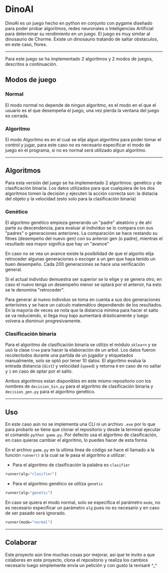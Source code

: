 # DinoAI
DinoAI es un juego hecho en python en conjunto con pygame diseñado para poder probar algoritmos, redes neuronales o Inteligencias Artificial para determinar su rendimiento en un juego.
El juego es muy similar al dinosaurio de Chorme. Existe un dinosaurio tratando de saltar obstaculos, en este caso, flores.

------------

Para este juego se ha implementado 2 algoritmos y 2 modos de juegos, descritos a continuación.

## Modos de juego
### Normal
El modo normal no depende de ningun algoritmo, es el modo en el que el usuario es el que desempeña el juego, una vez pierda la ventana del juego es cerrada.

### Algoritmo
El modo Algoritmo es en el cual se elije algun algoritmo para poder tomar el control y jugar, para este caso no es necesario especificar el modo de juego en el programa, si no es normal será utilizado algun algoritmo.

------------

## Algoritmos
Para esta versión del juego se ha implementado 2 algoritmos: genético y de clasificación binaria. Los datos utilizados para que cualquiera de los dos algoritmos tomen la decisión y ejecuten la acción correcta son: la distacia del objeto y la velocidad (esto solo para la clasificación binaria)

### Genético
El algoritmo genético empieza generando un "padre" aleatório y de ahí parte su descendencia, para evaluar al individuo se lo compara con sus "padres" o generaciones anteriores. La comparación se hace restando su fitnes (desempeño del nuevo gen) con su anteroir gen (o padre), mientras el resultado sea mayor signifca que hay un "avance"

En caso no se vea un avance existe la posibilidad de que el algorito elija retroceder algunas generaciones o escoger a un gen que haya tenido un buen desempeño. Cada 200 generaciones se hace una verificación general.

Si el actual individuo demuestra ser superior se lo elige y se genera otro, en caso el nuevo tenga un desempeño menor se optará por el anteroir, ha esto se le denomina "retroceder".

Para generar al nuevo individuo se toma en cuenta a sus dos generaciones anterioires y se hace un calculo matemático dependiendo de los resultados.
En la mayoría de veces se nota que la distancia mínima para hacer el salto se va reduciendo, si llega muy bajo aumentará drásticamente y luego volvera a disminuir progresivamente.

### Clasificación binaria
Para el algoritmo de clasificación binaria se utilizo el módulo `sklearn` y se usó la clase `tree` para hacer la elaboración de un arbol. Los datos fueron recolectodos durante una partida de un jugador y etiquetados manualmente, solo se optó por tener 10 datos. El algoritmo evalua la entrada distancia (`dist`) y velocidad (`speed`) y retorna `0` en caso de no saltar y `1` en caso de optar por el salto.

Ambos algoritmos estan disponibles en este mismo repositorio con los nombres de `decision_bin.py` para el algoritmo de clasificación binaria y `decision_gen.py` para el algoritmo genético.

------------

## Uso
En este caso aún no se implementa una CLI ni un archivo `.exe` por lo que para probarlo se tiene que clonar el repositorio y desde la terminal ejecutar el comando `python game.py`. Por defecto usa el algoritmo de clasificación, en caso quieras cambiar el algoritmo, lo puedes hacer de esta forma

En el archivo `game.py` en la ultima línea de código se hace el llamado a la función `runner()` a la cual se le pasa el algoritmo a utilizar:
- Para el algoritmo de clasificación la palabra es `clasifier`
```python
runner(alg="clasifier")
```
- Para el algoritmo genético se utiliza `genetic`
```python
runner(alg="genetic")
```
En caso se quiera el modo normal, solo se especifica el parámetro `mode`, no es necesario especificar un parámetro `alg` pues no es necesario y en caso de ser pasado será ignorado.
```python
runner(mode="normal")
```
------------

## Colaborar
Este proyecto aún tine muchas cosas por mejorar, asi que te invito a que colabores en este proyecto, clona el repositorio y realiza los cambios necesario luego simplemente envia un petición y con gusto la revisaré ^_^
